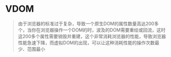 # VDOM

> 由于浏览器的标准过于复杂，导致一个原生DOM的属性数量高达200多个，当你在浏览器操作一个DOM的时，波及的DOM需要重绘或回流，这时这200多个属性需要销毁并重建，这个非常消耗浏览器的性能，导致浏览器性能急速下降，而虚拟DOM的出现，可以让这种消耗性能的操作次数最少、范围最小